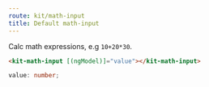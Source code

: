 ```yaml
---
route: kit/math-input
title: Default math-input
---
```


Calc math expressions, e.g `10+20*30`.

```html
<kit-math-input [(ngModel)]="value"></kit-math-input>
```

```typescript
value: number;
```
